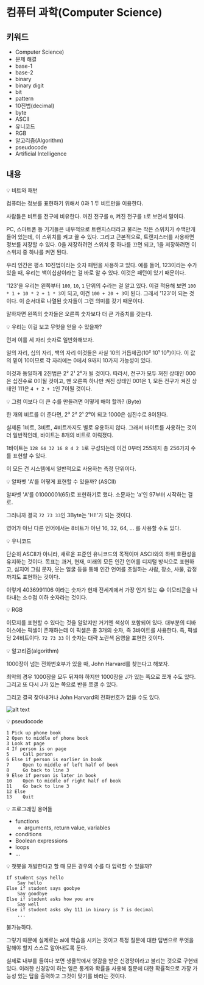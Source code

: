 # 컴퓨터 과학(Computer Science)

## 키워드

- Computer Science)
- 문제 해결
- base-1
- base-2
- binary
- binary digit
- bit
- pattern
- 10진법(decimal)
- byte
- ASCII
- 유니코드
- RGB
- 알고리즘(Algorithm)
- pseudocode
- Artificial Intelligence

## 내용

💡 비트와 패턴 

컴퓨터는 정보를 표현하기 위해서 0과 1 두 비트만을 이용한다.

사람들은 비트를 전구에 비유한다. 꺼진 전구를 `0`, 켜진 전구를 `1`로 보면서 말이다.

PC, 스마트폰 등 기기들은 내부적으로 트랜지스터라고 불리는 작은 스위치가 수백만개 들어 있는데, 이 스위치를 켜고 끌 수 있다. 그리고 근본적으로, 트랜지스터를 사용하면 정보를 저장할 수 있다. 0을 저장하려면 스위치 중 하나를 끄면 되고, 1을 저장하려면 이 스위치 중 하나를 켜면 된다.

우리 인간은 평소 10진법이라는 숫자 패턴을 사용하고 있다. 예를 들어, 123이라는 수가 있을 때, 우리는 백이십삼이라는 걸 바로 알 수 있다. 이것은 패턴이 있기 때문이다.

'123'을 우리는 왼쪽부터 `100`, `10`, `1` 단위의 수라는 걸 알고 있다. 이걸 적용해 보면 `100 * 1 + 10 * 2 + 1 * 3`이 되고, 이건 `100 + 20 + 3`이 된다. 그래서 '123'이 되는 것이다. 이 순서대로 나열된 숫자들이 그런 의미를 갖기 때문이다. 

말하자면 왼쪽의 숫자들은 오른쪽 숫자보다 더 큰 가중치를 갖는다.

💡 우리는 이걸 보고 무엇을 얻을 수 있을까? 

먼저 이를 세 자리 숫자로 일반화해보자. 

일의 자리, 십의 자리, 백의 자리 이것들은 사실 10의 거듭제곱(10² 10¹ 10⁰)이다. 이 값의 밑이 10이므로 각 자리에는 0에서 9까지 10가지 가능성이 있다.

이것과 동일하게 2진법은 2² 2¹ 2⁰가 될 것이다. 따라서, 전구가 모두 꺼진 상태인 000은 십진수로 0이될 것이고, 맨 오른쪽 하나만 켜진 상태인 001은 1, 모든 전구가 켜진 상태인 111은 `4 + 2 + 1`인 7이될 것이다. 

💡 그럼 이보다 더 큰 수를 만들려면 어떻게 해야 할까? (Byte)

한 개의 비트를 더 준다면, 2³ 2² 2¹ 2⁰이 되고 1000은 십진수로 8이된다.

실제론 1비트, 3비트, 4비트까지도 별로 유용하지 않다. 그래서 바이트를 사용하는 것이 더 일반적인데, 바이트는 8개의 비트로 이뤄졌다. 

1바이트는 `128 64 32 16 8 4 2 1`로 구성되는데 이건 0부터 255까지 총 256가지 수를 표현할 수 있다.

이 모든 건 시스템에서 일반적으로 사용하는 측정 단위이다.

💡 알파벳 'A'를 어떻게 표현할 수 있을까? (ASCII)

알파벳 'A'를 01000001(65)로 표현하기로 했다. 소문자는 'a'인 97부터 시작하는 걸로. 

그러니까 결국 `72 73 33`인 3Byte는 'HI!'가 되는 것이다.

영어가 아닌 다른 언어에서는 8비트가 아닌 16, 32, 64, ... 를 사용할 수도 있다.

💡 유니코드

단순히 ASCII가 아니라, 새로운 표준인 유니코드의 목적이며 ASCII와의 하위 호환성을 유지하는 것이다. 목표는 과거, 현재, 미래의 모든 인간 언어를 디지털 방식으로 표현하고, 심지어 그림 문자, 웃는 얼굴 등을 통해 인간 언어를 초월하는 사람, 장소, 사물, 감정까지도 표현하는 것이다. 

이렇게 4036991106 이라는 숫자가 현재 전세계에서 가장 인기 있는 😂 이모티콘을 나타내는 소수점 이하 숫자라는 것이다. 

💡 RGB

이모지를 표현할 수 있다는 것을 알았지만 거기엔 색상이 포함되어 있다. 대부분의 디바이스에는 픽셀이 존재하는데 이 픽셀은 총 3개의 숫자, 즉 3바이트를 사용한다. 즉, 픽셀당 24비트이다. 
`72 73 33` 이 숫자는 대략 노란색 음영을 표현한 것이다. 

💡 알고리즘(algorithm)

1000장이 넘는 전화번호부가 있을 때, John Harvard를 찾는다고 해보자. 

최악의 경우 1000장을 모두 뒤져야 하지만 1000장을 J가 있는 쪽으로 쪼개 수도 있다. 그리고 또 다시 J가 있는 쪽으로 반을 쪼갤 수 있다. 

그리고 결국 찾아내거나 John Harvard의 전화번호가 없을 수도 있다.

![alt text](<스크린샷 2025-09-02 오후 1.08.29.png>)

💡 pseudocode

```text
1 Pick up phone book
2 Open to middle of phone book
3 Look at page
4 If person is on page
5     Call person
6 Else if person is earlier in book
7     Open to middle of left half of book
8     Go back to line 3
9 Else if person is later in book
10    Open to middle of right half of book
11    Go back to line 3
12 Else
13    Quit
```

💡 프로그래밍 용어들

- functions
    - arguments, return value, variables
- conditions
- Boolean expressions
- loops
- ...

💡 챗봇을 개발한다고 할 때 모든 경우의 수를 다 입력할 수 있을까?

```text
If student says hello
    Say hello
Else if student says goobye
    Say goodbye
Else if student asks how you are
    Say well
Else if student asks shy 111 in binary is 7 is decimal
    ...
```

불가능하다. 

그렇기 때문에 실제로는 ai에 학습을 시키는 것이고 특정 질문에 대한 답변으로 무엇을 말해야 할지 스스로 알아내도록 둔다.

실제로 내부를 들여다 보면 생물학에서 영감을 받은 신경망이라고 불리는 것으로 구현돼 있다. 이러한 신경망이 하는 일은 통계와 확률을 사용해 질문에 대한 확률적으로 가장 가능성 있는 답을 출력하고 그것이 맞기를 바라는 것이다.